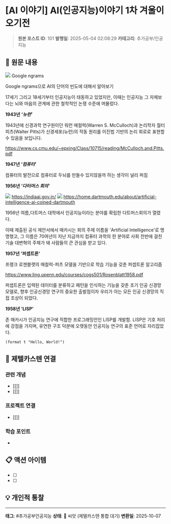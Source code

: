 # [AI 이야기] AI(인공지능)이야기 1차 겨울이 오기전

> **원본 포스트 ID**: 101
> **발행일**: 2025-05-04 02:08:29
> **카테고리**: 추가공부/인공지능

## 📝 원문 내용

![](./img/101_img.png) Google ngrams

Google ngrams으로 AI의 단어의 빈도에 대해서 알아보기

17세기 그리고 18세기부터 인공지능이 태동하고 있었지만, 이때는 인공지능 그 자체보다는 뇌와 마음의 관계에 관한 철학적인 논쟁 수준에 머물렀다.

**1943년 _'뉴런'_**

1943년에 신경과학 연구원이던 워런 매컬럭(Warren S. McCulloch)과 논리학자 월터 피츠(Walter Pitts)가 신경세포(뉴런)의 작동 원리를 이진법 기반의 논리 회로로 표현할 수 있음을 보입니다.

<https://www.cs.cmu.edu/~epxing/Class/10715/reading/McCulloch.and.Pitts.pdf>

**1947년 _'컴퓨터'_**

컴퓨터의 발전으로 컴퓨터로 두뇌를 만들수 있지않을까 하는 생각이 널리 퍼짐

**1956년 _'다터머스 회의'_**

![](./img/101_img_1.png) https://indiaai.gov.in/ ![](./img/101_img_2.png) https://home.dartmouth.edu/about/artificial-intelligence-ai-coined-dartmouth

1956년 여름,다트머스 대학에서 인공지능이라는 분야를 확립한 다트머스회의가 열렸다.

이때 제출된 공식 제안서에서 매카시는 회의 주제 이름을 'Artificial Intelligence'로 명명했고, 그 이름은 70여년이 지난 지금까지 컴퓨터 과학의 한 분야로 사회 전반에 걸친 기술 대변혁의 주체가 돼 사람들의 큰 관심을 받고 있다.

**1957년 '퍼셉트론'**

프랭크 로젠블랫의 매컬럭-퍼츠 모델을 기반으로 학습 기능을 갖춘 퍼셉트론 알고리즘

<https://www.ling.upenn.edu/courses/cogs501/Rosenblatt1958.pdf>

퍼셉트론은 입력된 데이터를 분류하고 패턴을 인식하는 기능을 갖춘 초기 인공 신경망 모델로, 향후 인공신경망 연구의 중요한 출발점이자 우리가 아는 모든 인공 신경망의 직접 조상이 되었다.

**1958년 'LISP'**

존 매카시가 인공지능 연구에 적합한 프로그래밍언인 LISP를 개발함. LISP은 기호 처리에 강점을 가지며, 유연한 구조 덕분에 오랫동안 인공지능 연구의 표준 언어로 자리잡았다.
    
    
    (format t "Hello, World!")


## 🔗 제텔카스텐 연결

### 관련 개념
- [[]]
- [[]]

### 프로젝트 연결
- [[]]

### 학습 포인트
-

## 📋 액션 아이템
- [ ]
- [ ]

## 💡 개인적 통찰



---

**태그**: #추가공부인공지능
**상태**: 🌱 씨앗 (제텔카스텐 통합 대기)
**변환일**: 2025-10-07
